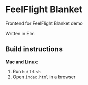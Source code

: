 # FeelFlight Blanket

Frontend for FeelFlight Blanket demo

Written in Elm

## Build instructions

**Mac and Linux**:

1. Run `build.sh`
2. Open `index.html` in a browser
